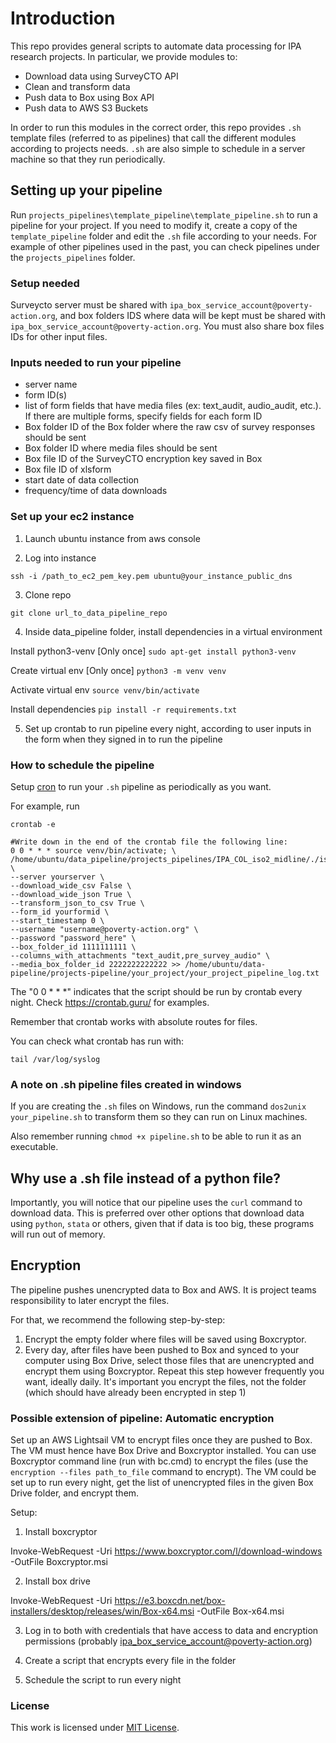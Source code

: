 # Introduction

This repo provides general scripts to automate data processing for IPA research projects. In particular, we provide modules to:

* Download data using SurveyCTO API
* Clean and transform data
* Push data to Box using Box API
* Push data to AWS S3 Buckets

In order to run this modules in the correct order, this repo provides `.sh` template files (referred to as pipelines) that call the different modules according to projects needs. `.sh` are also simple to schedule in a server machine so that they run periodically.

## Setting up your pipeline

Run `projects_pipelines\template_pipeline\template_pipeline.sh` to run a pipeline for your project. If you need to modify it, create a copy of the `template_pipeline` folder and edit the `.sh` file according to your needs. For example of other pipelines used in the past, you can check pipelines under the `projects_pipelines` folder.

### Setup needed

Surveycto server must be shared with `ipa_box_service_account@poverty-action.org`, and box folders IDS where data will be kept must be shared with `ipa_box_service_account@poverty-action.org`. You must also share box files IDs for other input files.

### Inputs needed to run your pipeline

* server name
* form ID(s)
* list of form fields that have media files (ex: text_audit, audio_audit, etc.). If there are multiple forms, specify fields for each form ID
* Box folder ID of the Box folder where the raw csv of survey responses should be sent
* Box folder ID where media files should be sent
* Box file ID of the SurveyCTO encryption key saved in Box
* Box file ID of xlsform
* start date of data collection
* frequency/time of data downloads

### Set up your ec2 instance

1. Launch ubuntu instance from aws console

2. Log into instance

`ssh -i /path_to_ec2_pem_key.pem ubuntu@your_instance_public_dns`

3. Clone repo

`git clone url_to_data_pipeline_repo`

4. Inside data_pipeline folder, install dependencies in a virtual environment

Install python3-venv [Only once]
`sudo apt-get install python3-venv`

Create virtual env [Only once]
`python3 -m venv venv`

Activate virtual env
`source venv/bin/activate`

Install dependencies
`pip install -r requirements.txt`

<!--
ADD this once task DM-116 https://ipa-grds.atlassian.net/jira/software/c/projects/DM/boards/10/roadmap?selectedIssue=DM-116 is ready

5. Copy surveycto server key to pipeline folder in ec2 instance

`scp -i /path_to_ec2_pem_key.pem /path/to/key/key.pem ubuntu@your_instance_public_dns:~/data_pipeline/projects_pipeline/template_pipeline/.` -->


5. Set up crontab to run pipeline every night, according to user inputs in the form when they signed in to run the pipeline


### How to schedule the pipeline

Setup [cron](https://opensource.com/article/17/11/how-use-cron-linux) to run your `.sh` pipeline as periodically as you want.

For example, run

```
crontab -e

#Write down in the end of the crontab file the following line:
0 0 * * * source venv/bin/activate; \
/home/ubuntu/data_pipeline/projects_pipelines/IPA_COL_iso2_midline/./iso2_midline.sh \
--server yourserver \
--download_wide_csv False \
--download_wide_json True \
--transform_json_to_csv True \
--form_id yourformid \
--start_timestamp 0 \
--username "username@poverty-action.org" \
--password "password_here" \
--box_folder_id 1111111111 \
--columns_with_attachments "text_audit,pre_survey_audio" \
--media_box_folder_id 2222222222222 >> /home/ubuntu/data-pipeline/projects-pipeline/your_project/your_project_pipeline_log.txt
```

The "0 0 * * *" indicates that the script should be run by crontab every night. Check https://crontab.guru/ for examples.

Remember that crontab works with absolute routes for files.

You can check what crontab has run with:
```
tail /var/log/syslog
```

### A note on .sh pipeline files created in windows

If you are creating the `.sh` files on Windows, run the command `dos2unix your_pipeline.sh` to transform them so they can run on Linux machines.

Also remember running `chmod +x pipeline.sh` to be able to run it as an executable.

## Why use a .sh file instead of a python file?

Importantly, you will notice that our pipeline uses the `curl` command to download data. This is preferred over other options that download data using `python`, `stata` or others, given that if data is too big, these programs will run out of memory.

## Encryption

The pipeline pushes unencrypted data to Box and AWS. It is project teams responsibility to later encrypt the files.

For that, we recommend the following step-by-step:

1. Encrypt the empty folder where files will be saved using Boxcryptor.
2. Every day, after files have been pushed to Box and synced to your computer using Box Drive, select those files that are unencrypted and encrypt them using Boxcryptor. Repeat this step however frequently you want, ideally daily. It's important you encrypt the files, not the folder (which should have already been encrypted in step 1)

### Possible extension of pipeline: Automatic encryption

Set up an AWS Lightsail VM to encrypt files once they are pushed to Box. The VM must hence have Box Drive and Boxcryptor installed. You can use Boxcryptor command line (run with bc.cmd) to encrypt the files (use the `encryption --files path_to_file` command to encrypt). The VM could be set up to run every night, get the list of unencrypted files in the given Box Drive folder, and encrypt them.

Setup:

1. Install boxcryptor

Invoke-WebRequest -Uri https://www.boxcryptor.com/l/download-windows -OutFile Boxcryptor.msi

2. Install box drive

Invoke-WebRequest -Uri https://e3.boxcdn.net/box-installers/desktop/releases/win/Box-x64.msi -OutFile Box-x64.msi

3. Log in to both with credentials that have access to data and encryption permissions (probably ipa_box_service_account@poverty-action.org)

4. Create a script that encrypts every file in the folder

5. Schedule the script to run every night


### License

This work is licensed under [MIT License](https://github.com/PovertyAction/data_pipeline/blob/master/LICENSE).
